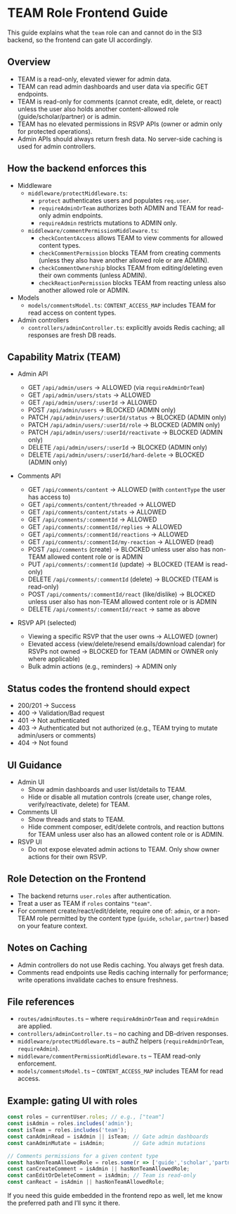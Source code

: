 # TEAM Role Frontend Guide

This guide explains what the `team` role can and cannot do in the SI3 backend, so the frontend can gate UI accordingly.

## Overview
- TEAM is a read-only, elevated viewer for admin data.
- TEAM can read admin dashboards and user data via specific GET endpoints.
- TEAM is read-only for comments (cannot create, edit, delete, or react) unless the user also holds another content-allowed role (guide/scholar/partner) or is admin.
- TEAM has no elevated permissions in RSVP APIs (owner or admin only for protected operations).
- Admin APIs should always return fresh data. No server-side caching is used for admin controllers.

## How the backend enforces this
- Middleware
  - `middleware/protectMiddleware.ts`:
    - `protect` authenticates users and populates `req.user`.
    - `requireAdminOrTeam` authorizes both ADMIN and TEAM for read-only admin endpoints.
    - `requireAdmin` restricts mutations to ADMIN only.
  - `middleware/commentPermissionMiddleware.ts`:
    - `checkContentAccess` allows TEAM to view comments for allowed content types.
    - `checkCommentPermission` blocks TEAM from creating comments (unless they also have another allowed role or are ADMIN).
    - `checkCommentOwnership` blocks TEAM from editing/deleting even their own comments (unless ADMIN).
    - `checkReactionPermission` blocks TEAM from reacting unless also another allowed role or ADMIN.
- Models
  - `models/commentsModel.ts`: `CONTENT_ACCESS_MAP` includes TEAM for read access on content types.
- Admin controllers
  - `controllers/adminController.ts`: explicitly avoids Redis caching; all responses are fresh DB reads.

## Capability Matrix (TEAM)
- Admin API
  - GET `/api/admin/users` → ALLOWED (via `requireAdminOrTeam`)
  - GET `/api/admin/users/stats` → ALLOWED
  - GET `/api/admin/users/:userId` → ALLOWED
  - POST `/api/admin/users` → BLOCKED (ADMIN only)
  - PATCH `/api/admin/users/:userId/status` → BLOCKED (ADMIN only)
  - PATCH `/api/admin/users/:userId/role` → BLOCKED (ADMIN only)
  - PATCH `/api/admin/users/:userId/reactivate` → BLOCKED (ADMIN only)
  - DELETE `/api/admin/users/:userId` → BLOCKED (ADMIN only)
  - DELETE `/api/admin/users/:userId/hard-delete` → BLOCKED (ADMIN only)

- Comments API
  - GET `/api/comments/content` → ALLOWED (with `contentType` the user has access to)
  - GET `/api/comments/content/threaded` → ALLOWED
  - GET `/api/comments/content/stats` → ALLOWED
  - GET `/api/comments/:commentId` → ALLOWED
  - GET `/api/comments/:commentId/replies` → ALLOWED
  - GET `/api/comments/:commentId/reactions` → ALLOWED
  - GET `/api/comments/:commentId/my-reaction` → ALLOWED (read)
  - POST `/api/comments` (create) → BLOCKED unless user also has non-TEAM allowed content role or is ADMIN
  - PUT `/api/comments/:commentId` (update) → BLOCKED (TEAM is read-only)
  - DELETE `/api/comments/:commentId` (delete) → BLOCKED (TEAM is read-only)
  - POST `/api/comments/:commentId/react` (like/dislike) → BLOCKED unless user also has non-TEAM allowed content role or is ADMIN
  - DELETE `/api/comments/:commentId/react` → same as above

- RSVP API (selected)
  - Viewing a specific RSVP that the user owns → ALLOWED (owner)
  - Elevated access (view/delete/resend emails/download calendar) for RSVPs not owned → BLOCKED for TEAM (ADMIN or OWNER only where applicable)
  - Bulk admin actions (e.g., reminders) → ADMIN only

## Status codes the frontend should expect
- 200/201 → Success
- 400 → Validation/Bad request
- 401 → Not authenticated
- 403 → Authenticated but not authorized (e.g., TEAM trying to mutate admin/users or comments)
- 404 → Not found

## UI Guidance
- Admin UI
  - Show admin dashboards and user list/details to TEAM.
  - Hide or disable all mutation controls (create user, change roles, verify/reactivate, delete) for TEAM.
- Comments UI
  - Show threads and stats to TEAM.
  - Hide comment composer, edit/delete controls, and reaction buttons for TEAM unless user also has an allowed content role or is ADMIN.
- RSVP UI
  - Do not expose elevated admin actions to TEAM. Only show owner actions for their own RSVP.

## Role Detection on the Frontend
- The backend returns `user.roles` after authentication.
- Treat a user as TEAM if `roles` contains `"team"`.
- For comment create/react/edit/delete, require one of: `admin`, or a non-TEAM role permitted by the content type (`guide`, `scholar`, `partner`) based on your feature context.

## Notes on Caching
- Admin controllers do not use Redis caching. You always get fresh data.
- Comments read endpoints use Redis caching internally for performance; write operations invalidate caches to ensure freshness.

## File references
- `routes/adminRoutes.ts` – where `requireAdminOrTeam` and `requireAdmin` are applied.
- `controllers/adminController.ts` – no caching and DB-driven responses.
- `middleware/protectMiddleware.ts` – authZ helpers (`requireAdminOrTeam`, `requireAdmin`).
- `middleware/commentPermissionMiddleware.ts` – TEAM read-only enforcement.
- `models/commentsModel.ts` – `CONTENT_ACCESS_MAP` includes TEAM for read access.

## Example: gating UI with roles
```ts
const roles = currentUser.roles; // e.g., ["team"]
const isAdmin = roles.includes('admin');
const isTeam = roles.includes('team');
const canAdminRead = isAdmin || isTeam; // Gate admin dashboards
const canAdminMutate = isAdmin;         // Gate admin mutations

// Comments permissions for a given content type
const hasNonTeamAllowedRole = roles.some(r => ['guide','scholar','partner','admin'].includes(r));
const canCreateComment = isAdmin || hasNonTeamAllowedRole;
const canEditOrDeleteComment = isAdmin; // Team is read-only
const canReact = isAdmin || hasNonTeamAllowedRole;
```

If you need this guide embedded in the frontend repo as well, let me know the preferred path and I’ll sync it there.
